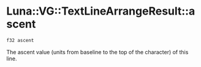 # Luna::VG::TextLineArrangeResult::ascent

```c++
f32 ascent
```

The ascent value (units from baseline to the top of the character) of this line. 

